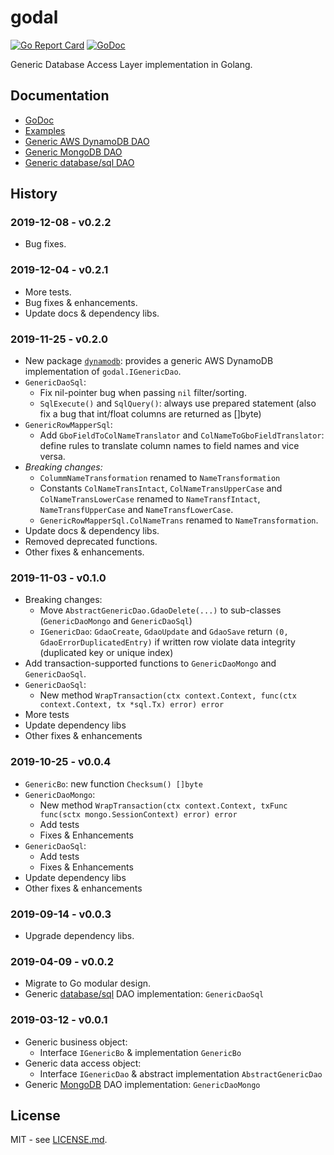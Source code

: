 # godal

[![Go Report Card](https://goreportcard.com/badge/github.com/btnguyen2k/godal)](https://goreportcard.com/report/github.com/btnguyen2k/godal)
[![GoDoc](https://godoc.org/github.com/btnguyen2k/godal?status.svg)](https://godoc.org/github.com/btnguyen2k/godal)

Generic Database Access Layer implementation in Golang.

## Documentation

- [GoDoc](https://godoc.org/github.com/btnguyen2k/godal)
- [Examples](examples/)
- [Generic AWS DynamoDB DAO](dynamodb/DYNAMODB.md)
- [Generic MongoDB DAO](mongo/MONGO.md)
- [Generic database/sql DAO](sql/SQL.md)


## History

### 2019-12-08 - v0.2.2

- Bug fixes.


### 2019-12-04 - v0.2.1

- More tests.
- Bug fixes & enhancements.
- Update docs & dependency libs.


### 2019-11-25 - v0.2.0

- New package [`dynamodb`](dynamodb/): provides a generic AWS DynamoDB implementation of `godal.IGenericDao`.
- `GenericDaoSql`:
  - Fix nil-pointer bug when passing `nil` filter/sorting.
  - `SqlExecute()` and `SqlQuery()`: always use prepared statement (also fix a bug that int/float columns are returned as []byte)
- `GenericRowMapperSql`:
  - Add `GboFieldToColNameTranslator` and `ColNameToGboFieldTranslator`: define rules to translate column names to field names and vice versa.
- *Breaking changes:*
  - `ColummNameTransformation` renamed to `NameTransformation`
  - Constants `ColNameTransIntact`, `ColNameTransUpperCase` and `ColNameTransLowerCase` renamed to `NameTransfIntact`, `NameTransfUpperCase` and `NameTransfLowerCase`.
  - `GenericRowMapperSql.ColNameTrans` renamed to `NameTransformation`.
- Update docs & dependency libs.
- Removed deprecated functions.
- Other fixes & enhancements.


### 2019-11-03 - v0.1.0

- Breaking changes:
  - Move `AbstractGenericDao.GdaoDelete(...)` to sub-classes (`GenericDaoMongo` and `GenericDaoSql`)
  - `IGenericDao`: `GdaoCreate`, `GdaoUpdate` and `GdaoSave` return `(0, GdaoErrorDuplicatedEntry)` if written row violate data integrity (duplicated key or unique index)
- Add transaction-supported functions to `GenericDaoMongo` and `GenericDaoSql`.
- `GenericDaoSql`:
  - New method `WrapTransaction(ctx context.Context, func(ctx context.Context, tx *sql.Tx) error) error`  
- More tests
- Update dependency libs
- Other fixes & enhancements


### 2019-10-25 - v0.0.4

- `GenericBo`: new function `Checksum() []byte`
- `GenericDaoMongo`:
  - New method `WrapTransaction(ctx context.Context, txFunc func(sctx mongo.SessionContext) error) error`
  - Add tests
  - Fixes & Enhancements
- `GenericDaoSql`:
  - Add tests
  - Fixes & Enhancements
- Update dependency libs
- Other fixes & enhancements


### 2019-09-14 - v0.0.3

- Upgrade dependency libs.


### 2019-04-09 - v0.0.2

- Migrate to Go modular design.
- Generic [database/sql](https://golang.org/pkg/database/sql/) DAO implementation: `GenericDaoSql`


### 2019-03-12 - v0.0.1

- Generic business object:
  - Interface `IGenericBo` & implementation `GenericBo`
- Generic data access object:
  - Interface `IGenericDao` & abstract implementation `AbstractGenericDao`
- Generic [MongoDB](https://www.mongodb.com) DAO implementation: `GenericDaoMongo`


## License

MIT - see [LICENSE.md](LICENSE.md).
